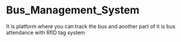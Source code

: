 # Bus_Management_System
It is platform where you can track the bus and another part of it is bus attendance with RfID tag system 
